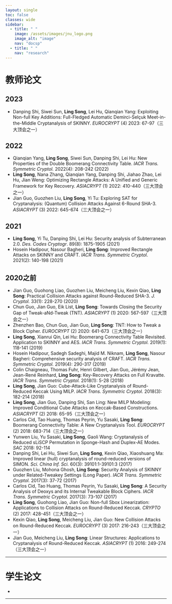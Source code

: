 ```yaml
---
layout: single
toc: false
classes: wide
sidebar:
  - title: " "
    image: /assets/images/jnu_logo.png
    image_alt: "image"
    nav: "docsp"
  - title: " "
    nav: "research"
---
```


# 教师论文

## 2023
- Danping Shi, Siwei Sun, **Ling Song**, Lei Hu, Qianqian Yang: Exploiting Non-full Key Additions: Full-Fledged Automatic Demirci-Selçuk Meet-in-the-Middle Cryptanalysis of SKINNY. *EUROCRYPT* (4) 2023: 67-97（三大顶会之一）
## 2022

- Qianqian Yang, **Ling Song**, Siwei Sun, Danping Shi, Lei Hu: New Properties of the Double Boomerang Connectivity Table. *IACR Trans. Symmetric Cryptol.* 2022(4): 208-242 (2022)
- **Ling Song**, Nana Zhang, Qianqian Yang, Danping Shi, Jiahao Zhao, Lei Hu, Jian Weng: Optimizing Rectangle Attacks: A Unified and Generic Framework for Key Recovery. *ASIACRYPT* (1) 2022: 410-440（三大顶会之一）
- Jian Guo, Guozhen Liu, **Ling Song**, Yi Tu: Exploring SAT for Cryptanalysis: (Quantum) Collision Attacks Against 6-Round SHA-3. *ASIACRYPT* (3) 2022: 645-674（三大顶会之一）

## 2021

- **Ling Song**, Yi Tu, Danping Shi, Lei Hu: Security analysis of Subterranean 2.0. *Des. Codes Cryptogr*. 89(8): 1875-1905 (2021)
- Hosein Hadipour, Nasour Bagheri, **Ling Song**: Improved Rectangle Attacks on SKINNY and CRAFT. *IACR Trans. Symmetric Cryptol*. 2021(2): 140-198 (2021)

## 2020之前

- Jian Guo, Guohong Liao, Guozhen Liu, Meicheng Liu, Kexin Qiao, **Ling Song**: Practical Collision Attacks against Round-Reduced SHA-3. *J. Cryptol.* 33(1): 228-270 (2020)
- Chun Guo, Jian Guo, Eik List, **Ling Song**: Towards Closing the Security Gap of Tweak-aNd-Tweak (TNT). *ASIACRYPT* (1) 2020: 567-597（三大顶会之一）
- Zhenzhen Bao, Chun Guo, Jian Guo, **Ling Song**: TNT: How to Tweak a Block Cipher. *EUROCRYPT* (2) 2020: 641-673（三大顶会之一）
- **Ling Song**, Xianrui Qin, Lei Hu: Boomerang Connectivity Table Revisited. Application to SKINNY and AES. *IACR Trans. Symmetric Cryptol.* 2019(1): 118-141 (2019)
- Hosein Hadipour, Sadegh Sadeghi, Majid M. Niknam, **Ling Song**, Nasour Bagheri: Comprehensive security analysis of CRAFT. *IACR Trans. Symmetric Cryptol.* 2019(4): 290-317 (2019)
- Colin Chaigneau, Thomas Fuhr, Henri Gilbert, Jian Guo, Jérémy Jean, Jean-René Reinhard, **Ling Song**: Key-Recovery Attacks on Full Kravatte. *IACR Trans. Symmetric Cryptol.* 2018(1): 5-28 (2018)
- **Ling Song**, Jian Guo: Cube-Attack-Like Cryptanalysis of Round-Reduced Keccak Using MILP. *IACR Trans. Symmetric Cryptol.* 2018(3): 182-214 (2018)
- **Ling Song**, Jian Guo, Danping Shi, San Ling: New MILP Modeling: Improved Conditional Cube Attacks on Keccak-Based Constructions. *ASIACRYPT* (2) 2018: 65-95（三大顶会之一）
- Carlos Cid, Tao Huang, Thomas Peyrin, Yu Sasaki, **Ling Song**: Boomerang Connectivity Table: A New Cryptanalysis Tool. *EUROCRYPT* (2) 2018: 683-714（三大顶会之一）
- Yunwen Liu, Yu Sasaki, **Ling Song**, Gaoli Wang: Cryptanalysis of Reduced sLiSCP Permutation in Sponge-Hash and Duplex-AE Modes. *SAC* 2018: 92-114
- Danping Shi, Lei Hu, Siwei Sun, **Ling Song**, Kexin Qiao, Xiaoshuang Ma: Improved linear (hull) cryptanalysis of round-reduced versions of SIMON. *Sci. China Inf. Sci.* 60(3): 39101:1-39101:3 (2017)
- Guozhen Liu, Mohona Ghosh, **Ling Song**: Security Analysis of SKINNY under Related-Tweakey Settings (Long Paper). *IACR Trans. Symmetric Cryptol.* 2017(3): 37-72 (2017)
- Carlos Cid, Tao Huang, Thomas Peyrin, Yu Sasaki, **Ling Song**: A Security Analysis of Deoxys and its Internal Tweakable Block Ciphers. *IACR Trans. Symmetric Cryptol.* 2017(3): 73-107 (2017)
- **Ling Song**, Guohong Liao, Jian Guo: Non-full Sbox Linearization: Applications to Collision Attacks on Round-Reduced Keccak. *CRYPTO* (2) 2017: 428-451（三大顶会之一）
- Kexin Qiao, **Ling Song**, Meicheng Liu, Jian Guo: New Collision Attacks on Round-Reduced Keccak. *EUROCRYPT* (3) 2017: 216-243（三大顶会之一）
- Jian Guo, Meicheng Liu, **Ling Song**: Linear Structures: Applications to Cryptanalysis of Round-Reduced Keccak. *ASIACRYPT* (1) 2016: 249-274（三大顶会之一）
---

# 学生论文

- 

---

